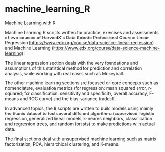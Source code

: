 # machine_learning_R
Machine Learning with R

Machine Learning R scripts written for practice, exercises and assessments of two courses of HarvardX`s Data Sciente Professional Course: Linear Regression (https://www.edx.org/course/data-science-linear-regression) and Machine Learning (https://www.edx.org/course/data-science-machine-learning).

The linear regression section deals with the very foundations and assumptions of this statistical method for prediction and correlation analysis, while working with real cases such as Moneyball. 

The other machine learning sections are focused on core concepts such as nomenclature, evaluation metrics (for regression: mean squared error, r-squared; for classification: sensitivity and specificity, overall accuracy, F-means and ROC curve) and the bias-variance tradeoff. 

In advanced topics, the R scripts are written to build models using mainly the titanic dataset to test several different algorithms (supervised: logistic regression, generalized linear models, k-neares neighbors, classification and regression trees, and random forests) to make predictions with actual data.

The final sections deal with unsupervised machine learning such as matrix factorization, PCA, hierarchical clustering, and K-means.
